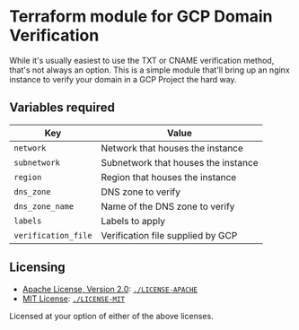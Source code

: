 # Terraform module for GCP Domain Verification

While it's usually easiest to use the TXT or CNAME verification method, that's not always an option. This is a simple module that'll bring up an nginx instance to verify your domain in a GCP Project the hard way.

<!-- toc -->

## Variables required

Key | Value
-|-
`network` | Network that houses the instance
`subnetwork` | Subnetwork that houses the instance
`region` | Region that houses the instance
`dns_zone` | DNS zone to verify
`dns_zone_name` | Name of the DNS zone to verify
`labels` | Labels to apply
`verification_file` | Verification file supplied by GCP

## Licensing

 * [Apache License, Version 2.0](https://www.apache.org/licenses/LICENSE-2.0): [`./LICENSE-APACHE`](LICENSE-APACHE)
 * [MIT License](https://opensource.org/licenses/MIT): [`./LICENSE-MIT`](LICENSE-MIT)

Licensed at your option of either of the above licenses.
